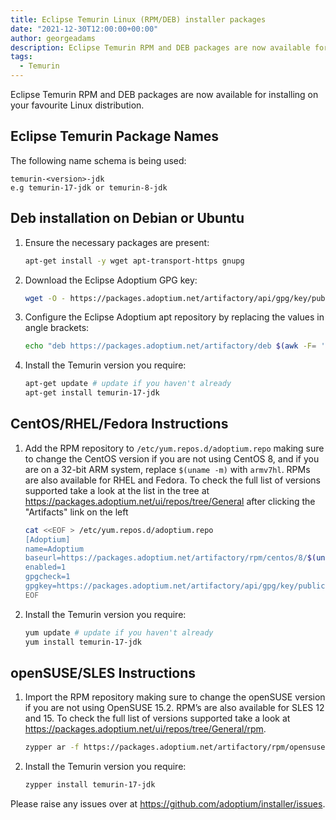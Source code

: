 ```yaml
---
title: Eclipse Temurin Linux (RPM/DEB) installer packages
date: "2021-12-30T12:00:00+00:00"
author: georgeadams
description: Eclipse Temurin RPM and DEB packages are now available for installing on your favourite Linux distribution.
tags:
  - Temurin
---
```


Eclipse Temurin RPM and DEB packages are now available for installing on your favourite Linux distribution.

## Eclipse Temurin Package Names

The following name schema is being used:

```text
temurin-<version>-jdk
e.g temurin-17-jdk or temurin-8-jdk
```

## Deb installation on Debian or Ubuntu

1. Ensure the necessary packages are present:

    ```bash
    apt-get install -y wget apt-transport-https gnupg
    ```

1. Download the Eclipse Adoptium GPG key:

    ```bash
    wget -O - https://packages.adoptium.net/artifactory/api/gpg/key/public | apt-key add -
    ```

1. Configure the Eclipse Adoptium apt repository by replacing the values in angle brackets:

    ```bash
    echo "deb https://packages.adoptium.net/artifactory/deb $(awk -F= '/^VERSION_CODENAME/{print$2}' /etc/os-release) main" | tee /etc/apt/sources.list.d/adoptium.list
    ```

1. Install the Temurin version you require:

    ```bash
    apt-get update # update if you haven't already
    apt-get install temurin-17-jdk
    ```

## CentOS/RHEL/Fedora Instructions

1. Add the RPM repository to `/etc/yum.repos.d/adoptium.repo` making sure to change the CentOS version if you are not using CentOS 8, and if you are on a 32-bit ARM system, replace `$(uname -m)` with `armv7hl`. RPMs are also available for RHEL and Fedora. To check the full list of versions supported take a look at the list in the tree at https://packages.adoptium.net/ui/repos/tree/General after clicking the "Artifacts" link on the left

    ```bash
    cat <<EOF > /etc/yum.repos.d/adoptium.repo
    [Adoptium]
    name=Adoptium
    baseurl=https://packages.adoptium.net/artifactory/rpm/centos/8/$(uname -m)
    enabled=1
    gpgcheck=1
    gpgkey=https://packages.adoptium.net/artifactory/api/gpg/key/public
    EOF
    ```

1. Install the Temurin version you require:

    ```bash
    yum update # update if you haven't already
    yum install temurin-17-jdk
    ```

## openSUSE/SLES Instructions

1. Import the RPM repository making sure to change the openSUSE version if you are not using OpenSUSE 15.2. RPM’s are also available for SLES 12 and 15. To check the full list of versions supported take a look at https://packages.adoptium.net/ui/repos/tree/General/rpm.

    ```bash
    zypper ar -f https://packages.adoptium.net/artifactory/rpm/opensuse/15.2/$(uname -m) adoptium
    ```

1. Install the Temurin version you require:

    ```bash
    zypper install temurin-17-jdk
    ```

Please raise any issues over at https://github.com/adoptium/installer/issues.
